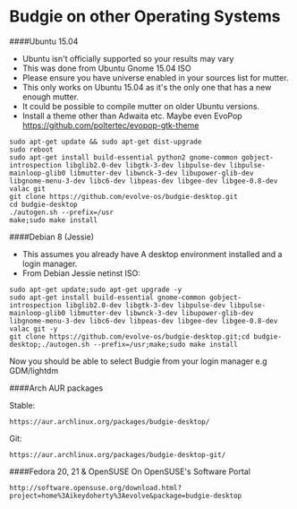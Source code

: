 # Budgie on other Operating Systems
####Ubuntu 15.04
- Ubuntu isn't officially supported so your results may vary
- This was done from Ubuntu Gnome 15.04 ISO
- Please ensure you have universe enabled in your sources list for mutter.
- This only works on Ubuntu 15.04 as it's the only one that has a new enough mutter.
- It could be possible to compile mutter on older Ubuntu versions.
- Install a theme other than Adwaita etc. Maybe even EvoPop https://github.com/poltertec/evopop-gtk-theme

````
sudo apt-get update && sudo apt-get dist-upgrade
sudo reboot
sudo apt-get install build-essential python2 gnome-common gobject-introspection libglib2.0-dev libgtk-3-dev libpulse-dev libpulse-mainloop-glib0 libmutter-dev libwnck-3-dev libupower-glib-dev libgnome-menu-3-dev libc6-dev libpeas-dev libgee-dev libgee-0.8-dev valac git
git clone https://github.com/evolve-os/budgie-desktop.git
cd budgie-desktop
./autogen.sh --prefix=/usr
make;sudo make install
````


####Debian 8 (Jessie)
- This assumes you already have A desktop environment installed and a login manager.
- From Debian Jessie netinst ISO:
````
sudo apt-get update;sudo apt-get upgrade -y
sudo apt-get install build-essential gnome-common gobject-introspection libglib2.0-dev libgtk-3-dev libpulse-dev libpulse-mainloop-glib0 libmutter-dev libwnck-3-dev libupower-glib-dev libgnome-menu-3-dev libc6-dev libpeas-dev libgee-dev libgee-0.8-dev valac git -y
git clone https://github.com/evolve-os/budgie-desktop.git;cd budgie-desktop;./autogen.sh --prefix=/usr;make;sudo make install
````
Now you should be able to select Budgie from your login manager e.g GDM/lightdm

####Arch
AUR packages

Stable:
```
https://aur.archlinux.org/packages/budgie-desktop/
```
Git:
```
https://aur.archlinux.org/packages/budgie-desktop-git/
```

####Fedora 20, 21 & OpenSUSE
On OpenSUSE's Software Portal
```
http://software.opensuse.org/download.html?project=home%3Aikeydoherty%3Aevolve&package=budgie-desktop
```
